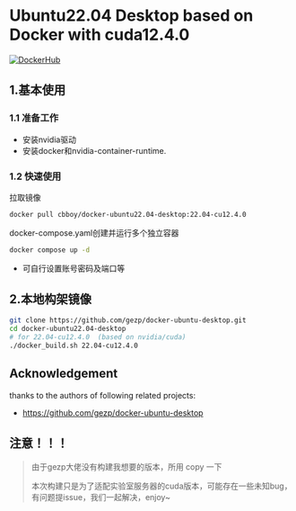 # Ubuntu22.04 Desktop based on Docker with cuda12.4.0

[![DockerHub](https://img.shields.io/badge/DockerHub-brightgreen.svg?style=popout&logo=Docker)](https://hub.docker.com/r/cbboy/docker-ubuntu22.04-desktop/tags)

## 1.基本使用

### 1.1 准备工作

* 安装nvidia驱动
* 安装docker和nvidia-container-runtime.

### 1.2 快速使用

拉取镜像
```bash
docker pull cbboy/docker-ubuntu22.04-desktop:22.04-cu12.4.0
```

docker-compose.yaml创建并运行多个独立容器
```bash
docker compose up -d
```
* 可自行设置账号密码及端口等

## 2.本地构架镜像

```bash
git clone https://github.com/gezp/docker-ubuntu-desktop.git
cd docker-ubuntu22.04-desktop 
# for 22.04-cu12.4.0  (based on nvidia/cuda)
./docker_build.sh 22.04-cu12.4.0
```

## Acknowledgement

thanks to the authors of following related projects:
* https://github.com/gezp/docker-ubuntu-desktop

## **注意**！！！

> 由于gezp大佬没有构建我想要的版本，所用 copy 一下
> 
> 本次构建只是为了适配实验室服务器的cuda版本，可能存在一些未知bug，有问题提issue，我们一起解决，enjoy~
